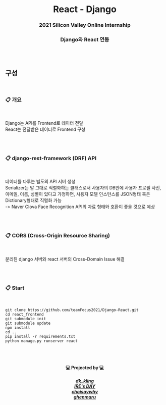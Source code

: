 <h1 align="center">
  <strong>React - Django</strong>
</h1>

<h3 align="center">
    <strong>2021 Silicon Valley Online Internship</strong><br>
</h3>
<h3 align="center">
  Django와 React 연동 <br>
<h3>

<h2>
  <br><br>
  구성
</h2>

<br>
  <h3> 📋 개요 </h3>
<br>
<p>
  Django는 API를 Frontend로 데이터 전달<br>
  React는 전달받은 데이터로 Frontend 구성
  <br><br>
</p>

<br>
  <h3> 📋 django-rest-framework (DRF) API </h3>
<br>
<p>
  데이터를 다루는 별도의 API 서버 생성<br>
  Serializer는 말 그대로 직렬화하는 클래스로서 사용자의 DB안에 사용자 프로필 사진, 이메일, 이름, 성별이 있다고 가정하면, 사용자 모델 인스턴스를 JSON형태 혹은 Dictionary형태로 직렬화 가능 <br>
  -> Naver Clova Face Recognition API의 자료 형태와 호환이 좋을 것으로 예상
  <br><br>
</p>

<br>
  <h3> 📋 CORS (Cross-Origin Resource Sharing) </h3>
<br>
<p>
  분리된 django 서버와 react 서버의 Cross-Domain Issue 해결
  <br><br>
</p>

<br>
  <h3> 📋 Start </h3>
<br>

  ```
  git clone https://github.com/teamFocus2021/Django-React.git
  cd react_frontend
  git submodule init
  git submodule update
  npm install
  cd ..
  pip install -r requirements.txt
  python manage.py runserver react
  ```

<br>
<br>
<h4 align="center">
  💻 Projected by 💻 <br>
</h4>
<h5 align="center">
  <a href="https://github.com/Deokk">
    dk_kling <br>
  </a>

  <a href="https://github.com/ire4564">
    IRE's DAY <br>
  </a>

  <a href="https://github.com/choisaywhy">
    choisaywhy <br>
  </a>
  <a href="https://github.com/rbgksqkr">
    ghenmaru <br>
  </a>
</h5>

</h3>
